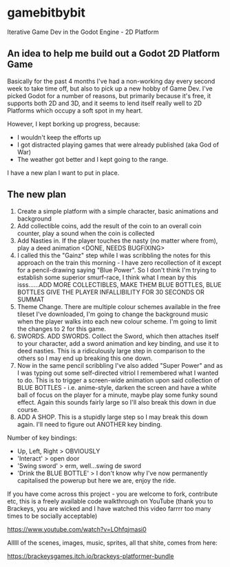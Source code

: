 # gamebitbybit
Iterative Game Dev in the Godot Engine - 2D Platform

## An idea to help me build out a Godot 2D Platform Game
Basically for the past 4 months I've had a non-working day every second week to take time off, but also to pick up a new hobby of Game Dev. I've picked Godot for a number of reasons, but primarily because it's free, it supports both 2D and 3D, and it seems to lend itself really well to 2D Platforms which occupy a soft spot in my heart.

However, I kept borking up progress, because:
- I wouldn't keep the efforts up
- I got distracted playing games that were already published (aka God of War)
- The weather got better and I kept going to the range.

I have a new plan I want to put in place.

## The new plan

1. Create a simple platform with a simple character, basic animations and background <DONE>
2. Add collectible coins, add the result of the coin to an overall coin counter, play a sound when the coin is collected <DONE>
3. Add Nasties in. If the player touches the nasty (no matter where from), play a deed animation <DONE, NEEDS BUGFIXING>
4. I called this the "Gainz" step while I was scribbling the notes for this approach on the train this morning - I have zero recollection of it except for a pencil-drawing saying "Blue Power". So I don't think I'm trying to establish some superior smurf-race, I think what I mean by this isss......ADD MORE COLLECTIBLES, MAKE THEM BLUE BOTTLES, BLUE BOTTLES GIVE THE PLAYER INFALLIBILITY FOR 30 SECONDS OR SUMMAT
5. Theme Change. There are multiple colour schemes available in the free tileset I've downloaded, I'm going to change the background music when the player walks into each new colour scheme. I'm going to limit the changes to 2 for this game.
6. SWORDS. ADD SWORDS. Collect the Sword, which then attaches itself to your character, add a sword animation and key binding, and use it to deed nasties. This is a ridiculously large step in comparison to the others so I may end up breaking this one down.
7. Now in the same pencil scribbling I've also added "Super Power" and as I was typing out some self-directed vitriol I remembered what I wanted to do. This is to trigger a screen-wide animation upon said collection of BLUE BOTTLES - i.e. anime-style, darken the screen and have a white ball of focus on the player for a minute, maybe play some funky sound effect. Again this sounds fairly large so I'll also break this down in due course.
8. ADD A SHOP. This is a stupidly large step so I may break this down again. I'll need to figure out ANOTHER key binding.

Number of key bindings:
- Up, Left, Right > OBVIOUSLY
- 'Interact' > open door
- 'Swing sword' > erm, well...swing de sword
- 'Drink the BLUE BOTTLE' > I don't know why I've now permanently capitalised the powerup but here we are, enjoy the ride.

If you have come across this project - you are welcome to fork, contribute etc, this is a freely available code walkthrough on YouTube (thank you to Brackeys, you are wicked and I have watched this video farrrr too many times to be socially acceptable)

https://www.youtube.com/watch?v=LOhfqjmasi0

Alllll of the scenes, images, music, sprites, all that shite, comes from here:

https://brackeysgames.itch.io/brackeys-platformer-bundle


